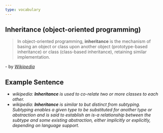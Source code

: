 ```yaml
---
type: vocabulary
---
```

## Inheritance (object-oriented programming)
> In object-oriented programming, **inheritance** is the mechanism of basing an object or class upon another object (prototype-based inheritance) or class (class-based inheritance), retaining similar implementation.

\- by *[Wikipedia](https://en.wikipedia.org/wiki/Inheritance_(object-oriented_programming))*

## Example Sentence
- *wikipedia: **Inheritance** is used to co-relate two or more classes to each other.*
- *wikipedia: **Inheritance** is similar to but distinct from subtyping. Subtyping enables a given type to be substituted for another type or abstraction and is said to establish an is-a relationship between the subtype and some existing abstraction, either implicitly or explicitly, depending on language support.*
